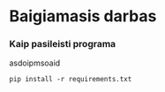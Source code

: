 # Baigiamasis darbas

### Kaip pasileisti programa
asdoipmsoaid

```pip install -r requirements.txt```
